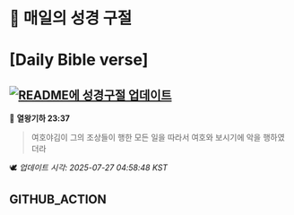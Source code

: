 # 🙏 매일의 성경 구절
# [Daily Bible verse]
## [![README에 성경구절 업데이트](https://github.com/DONGSUKA/first_test/actions/workflows/update-readme-bible.yml/badge.svg)](https://github.com/DONGSUKA/first_test/actions/workflows/update-readme-bible.yml)
<!-- START_BIBLE_VERSE -->
📖 **열왕기하 23:37**
> 여호야김이 그의 조상들이 행한 모든 일을 따라서 여호와 보시기에 악을 행하였더라

🕊️ _업데이트 시각: 2025-07-27 04:58:48 KST_
  <!-- END_BIBLE_VERSE -->
## GITHUB_ACTION
